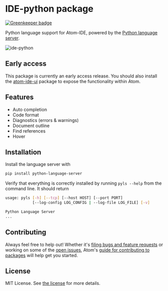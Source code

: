 # IDE-python package

[![Greenkeeper badge](https://badges.greenkeeper.io/lgeiger/ide-python.svg)](https://greenkeeper.io/)

Python language support for Atom-IDE, powered by the [Python language server](https://github.com/palantir/python-language-server).

![ide-python](https://user-images.githubusercontent.com/13285808/30352538-b9687a76-9820-11e7-8876-c22751645d36.png)

## Early access
This package is currently an early access release.  You should also install the [atom-ide-ui](https://atom.io/packages/atom-ide-ui) package to expose the functionality within Atom.

## Features

* Auto completion
* Code format
* Diagnostics (errors & warnings)
* Document outline
* Find references
* Hover

## Installation

Install the language server with
```bash
pip install python-language-server
```

Verify that everything is correctly installed by running `pyls --help` from the command line.
It should return
```bash
usage: pyls [-h] [--tcp] [--host HOST] [--port PORT]
            [--log-config LOG_CONFIG | --log-file LOG_FILE] [-v]

Python Language Server
...
```

## Contributing
Always feel free to help out!  Whether it's [filing bugs and feature requests](https://github.com/lgeiger/ide-python/issues/new) or working on some of the [open issues](https://github.com/lgeiger/ide-python/issues), Atom's [guide for contributing to packages](https://github.com/atom/atom/blob/master/docs/contributing-to-packages.md) will help get you started.

## License
MIT License.  See [the license](LICENSE.md) for more details.
